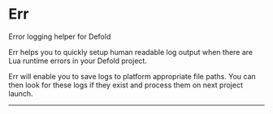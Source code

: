 # Err

Error logging helper for Defold

Err helps you to quickly setup human readable log output when there are Lua runtime errors in your Defold project.

Err will enable you to save logs to platform appropriate file paths. You can then look for these logs if they exist and process them on next project launch.

---